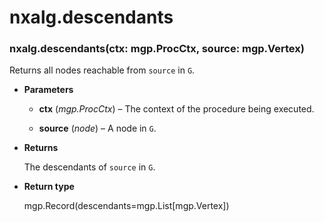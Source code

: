 # nxalg.descendants


### nxalg.descendants(ctx: mgp.ProcCtx, source: mgp.Vertex)
Returns all nodes reachable from `source` in `G`.


* **Parameters**

    
    * **ctx** (*mgp.ProcCtx*) – The context of the procedure being executed.


    * **source** (*node*) – A node in `G`.



* **Returns**

    The descendants of `source` in `G`.



* **Return type**

    mgp.Record(descendants=mgp.List[mgp.Vertex])
